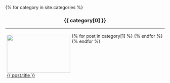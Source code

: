 <div>
    <style>
        h3 {text-align:center;}
        .plist
        {
            float:left;
            width:200;
            height:150;
            margin:5px;
        }
    </style>
    {% for category in site.categories %}
    <div>
        <h3>{{ category[0] }}</h3>
        <hr>
        {% for post in category[1] %}
            <div class="plist">
                <img src="{{post.img}}" width="200" height="120"/>
                <br/>
                <a href="{{ post.url }}">{{ post.title }}</a>
            </div>
        {% endfor %}
    </div>
    {% endfor %}
</div>
